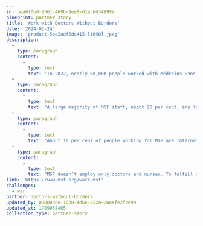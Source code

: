 ```yaml
---
id: bea6f0bd-9561-469b-9ee8-d1ac6d34899e
blueprint: partner_story
title: 'Work with Doctors Without Borders'
date: '2024-02-24'
image: 'product-5be2adf5dc415.[1090].jpeg'
description:
  -
    type: paragraph
    content:
      -
        type: text
        text: 'In 2022, nearly 68,000 people worked with Médecins Sans Frontières and contributed to giving lifesaving medical assistance to people who would otherwise be denied access to healthcare, clean water and shelter.'
  -
    type: paragraph
    content:
      -
        type: text
        text: "A large majority of MSF staff, about 90 per cent, are locally hired in their country of residence, working for MSF assistance programmes in proximity with the people and communities we support, or in MSF offices around the world. \_"
  -
    type: paragraph
    content:
      -
        type: text
        text: "About 10 per cent of people working for MSF are Internationally Mobile Staff, specialists or senior managers hired on fixed-term contracts to carry out assignments in countries of intervention. \_"
  -
    type: paragraph
    content:
      -
        type: text
        text: "MSF doesn’t employ only doctors and nurses. To fulfill our social mission, we recruit employees from a large range of professions in the medical, finance, logistics, IT, administration, human resources, and communications fields, and in other areas. \_"
link: 'https://www.msf.org/work-msf'
challenges:
  - war
partner: doctors-without-borders
updated_by: 0800036e-1638-4d6e-822a-26aefe2f9e99
updated_at: 1709958405
collection_type: partner-story
---
```

